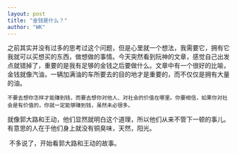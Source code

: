 ```yaml
---
layout: post
title: "金钱是什么？"
author: "WK"
---
```


​       之前其实并没有过多的思考过这个问题，但是心里就一个想法，我需要它，拥有它我就可以买想买的东西，做想做的事情。今天突然看到阮神的文章，感觉自己出发点就错掉了，重要的是我有足够的金钱之后要做什么。文章中有一个很好的比喻，金钱就像汽油，一辆加满油的车所要去的目的地才是重要的，而不仅仅是拥有大量的油。

   `不要去想你怎样才能赚到钱，而要去想你对他人、对社会的价值在哪里。你要相信，如果你对社会是有价值的，你就一定能够赚到钱，虽然未必很多。`
   
   就像郭大路和王动，他们显然就明白这个道理，所以他们从来不管下一顿的事儿。有意思的人在于他们身上就没有铜臭味，天然，阳光。

​    不多说了，开始看郭大路和王动的故事。
